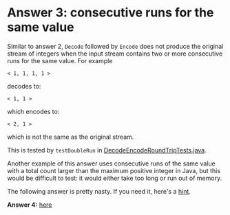 # Answer 3: consecutive runs for the same value

Similar to answer 2, `Decode` followed by `Encode` does not produce the original stream of integers
when the input stream contains two or more consecutive runs for the same value. For example

```
< 1, 1, 1, 1 >

```
decodes to:
```
< 1, 1 >

```
which encodes to:
```
< 2, 1 >

```
which is not the same as the original stream.

This is tested by `testDoubleRun` in
[DecodeEncodeRoundTripTests.java](../tests/src/test/java/integration/DecodeEncodeRoundTripTests.java).

Another example of this answer uses consecutive runs of the same value with a total count larger than the
maximum positive integer in Java, but this would be difficult to test: it would either take too long or run out of
memory.

The following answer is pretty nasty. If you need it, here's a [hint](./.HINT4.md).

**Answer 4:** [here](./.ANSWER4.md) 
